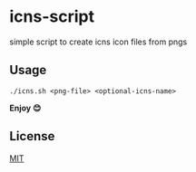 # icns-script
simple script to create icns icon files from pngs

## Usage
`./icns.sh <png-file> <optional-icns-name>`

**Enjoy 😊**

## License

[MIT](https://github.com/callodacity/icns-script/blob/master/LICENSE)
